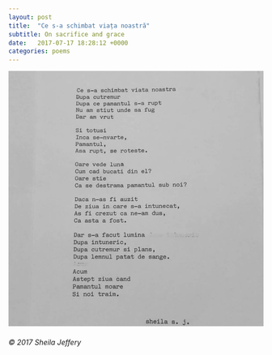 ```yaml
---
layout: post
title:  "Ce s-a schimbat viața noastră"
subtitle: On sacrifice and grace
date:   2017-07-17 18:28:12 +0000
categories: poems
---
```


![Ce s-a schimbat viața noastră](/assets/ce-s-a-schimbat-viata-noastra.jpg)

###### © 2017 Sheila Jeffery
